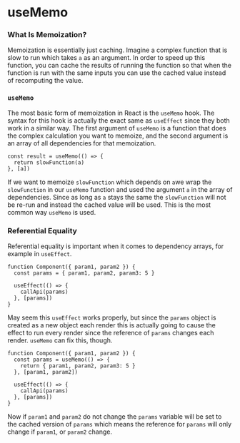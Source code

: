 # useMemo

### What Is Memoization? <a id="what-is-memoization"></a>

Memoization is essentially just caching. Imagine a complex function that is slow to run which takes `a` as an argument. In order to speed up this function, you can cache the results of running the function so that when the function is run with the same inputs you can use the cached value instead of recomputing the value. 

### `useMemo` <a id="usememo"></a>

The most basic form of memoization in React is the `useMemo` hook. The syntax for this hook is actually the exact same as `useEffect` since they both work in a similar way. The first argument of `useMemo` is a function that does the complex calculation you want to memoize, and the second argument is an array of all dependencies for that memoization.

```text
const result = useMemo(() => {
  return slowFunction(a)
}, [a])
```

If  we want to memoize `slowFunction` which depends on `a`we wrap the `slowFunction` in our `useMemo` function and used the argument `a` in the array of dependencies. Since as long as `a` stays the same the `slowFunction` will not be re-run and instead the cached value will be used.  This is the most common way `useMemo` is used.

### Referential Equality

 Referential equality is important when it comes to dependency arrays, for example in `useEffect`.

```text
function Component({ param1, param2 }) {
  const params = { param1, param2, param3: 5 }

  useEffect(() => {
    callApi(params)
  }, [params])
}
```

May seem this `useEffect` works properly, but since the `params` object is created as a new object each render this is actually going to cause the effect to run every render since the reference of `params` changes each render. `useMemo` can fix this, though.

```text
function Component({ param1, param2 }) {
  const params = useMemo(() => {
    return { param1, param2, param3: 5 }
  }, [param1, param2])

  useEffect(() => {
    callApi(params)
  }, [params])
}
```

 Now if `param1` and `param2` do not change the `params` variable will be set to the cached version of `params` which means the reference for `params` will only change if `param1`, or `param2` change. 

